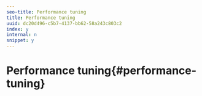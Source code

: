 ```yaml
---
seo-title: Performance tuning
title: Performance tuning
uuid: dc20d496-c5b7-4137-bb62-58a243c803c2
index: y
internal: n
snippet: y
---
```


# Performance tuning{#performance-tuning}

